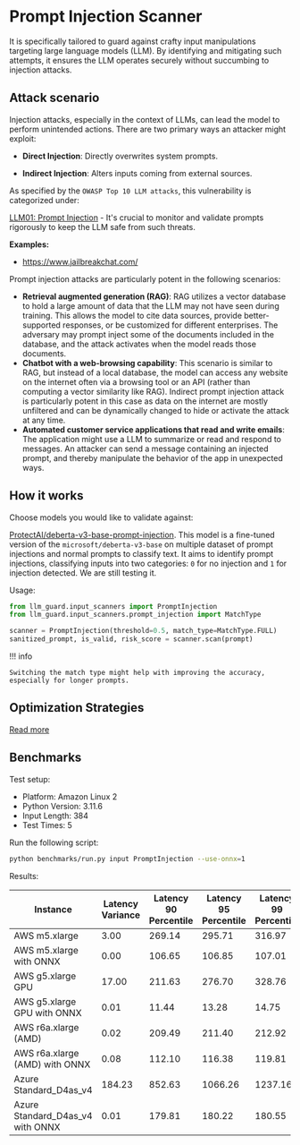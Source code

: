 # Prompt Injection Scanner

It is specifically tailored to guard against crafty input manipulations targeting large
language models (LLM). By identifying and mitigating such attempts, it ensures the LLM operates securely without
succumbing to injection attacks.

## Attack scenario

Injection attacks, especially in the context of LLMs, can lead the model to perform unintended actions. There are two
primary ways an attacker might exploit:

- **Direct Injection**: Directly overwrites system prompts.

- **Indirect Injection**: Alters inputs coming from external sources.

As specified by the `OWASP Top 10 LLM attacks`, this vulnerability is categorized under:

[LLM01: Prompt Injection](https://owasp.org/www-project-top-10-for-large-language-model-applications/) - It's crucial to
monitor and validate prompts rigorously to keep the LLM safe from such threats.

**Examples:**

- https://www.jailbreakchat.com/

Prompt injection attacks are particularly potent in the following scenarios:

- **Retrieval augmented generation (RAG)**: RAG utilizes a vector database to hold a large amount of data that the LLM
  may not have seen during training. This allows the model to cite data sources, provide better-supported responses, or
  be customized for different enterprises. The adversary may prompt inject some of the documents included in the
  database, and the attack activates when the model reads those documents.
- **Chatbot with a web-browsing capability**: This scenario is similar to RAG, but instead of a local database, the
  model can access any website on the internet often via a browsing tool or an API (rather than computing a vector
  similarity like RAG). Indirect prompt injection attack is particularly potent in this case as data on the internet are
  mostly unfiltered and can be dynamically changed to hide or activate the attack at any time.
- **Automated customer service applications that read and write emails**: The application might use a LLM to summarize
  or read and respond to messages. An attacker can send a message containing an injected prompt, and thereby manipulate
  the behavior of the app in unexpected ways.

## How it works

Choose models you would like to validate against:

[ProtectAI/deberta-v3-base-prompt-injection](https://huggingface.co/ProtectAI/deberta-v3-base-prompt-injection).
This model is a fine-tuned version of the `microsoft/deberta-v3-base` on multiple dataset of prompt injections and
normal prompts to classify text.
It aims to identify prompt injections, classifying inputs into two categories: `0` for no injection and `1` for
injection detected. We are still testing it.

Usage:

```python
from llm_guard.input_scanners import PromptInjection
from llm_guard.input_scanners.prompt_injection import MatchType

scanner = PromptInjection(threshold=0.5, match_type=MatchType.FULL)
sanitized_prompt, is_valid, risk_score = scanner.scan(prompt)
```

!!! info

    Switching the match type might help with improving the accuracy, especially for longer prompts.

## Optimization Strategies

[Read more](../tutorials/optimization.md)

## Benchmarks

Test setup:

- Platform: Amazon Linux 2
- Python Version: 3.11.6
- Input Length: 384
- Test Times: 5

Run the following script:

```sh
python benchmarks/run.py input PromptInjection --use-onnx=1
```

Results:

| Instance                         | Latency Variance | Latency 90 Percentile | Latency 95 Percentile | Latency 99 Percentile | Average Latency (ms) | QPS      |
|----------------------------------|------------------|-----------------------|-----------------------|-----------------------|----------------------|----------|
| AWS m5.xlarge                    | 3.00             | 269.14                | 295.71                | 316.97                | 212.87               | 1803.91  |
| AWS m5.xlarge with ONNX          | 0.00             | 106.65                | 106.85                | 107.01                | 104.21               | 3684.92  |
| AWS g5.xlarge GPU                | 17.00            | 211.63                | 276.70                | 328.76                | 81.01                | 4739.91  |
| AWS g5.xlarge GPU with ONNX      | 0.01             | 11.44                 | 13.28                 | 14.75                 | 7.65                 | 50216.67 |
| AWS r6a.xlarge (AMD)             | 0.02             | 209.49                | 211.40                | 212.92                | 205.05               | 1872.73  |
| AWS r6a.xlarge (AMD) with ONNX   | 0.08             | 112.10                | 116.38                | 119.81                | 103.21               | 3720.40  |
| Azure Standard_D4as_v4           | 184.23           | 852.63                | 1066.26               | 1237.16               | 421.46               | 911.11   |
| Azure Standard_D4as_v4 with ONNX | 0.01             | 179.81                | 180.22                | 180.55                | 177.30               | 2165.87  |
